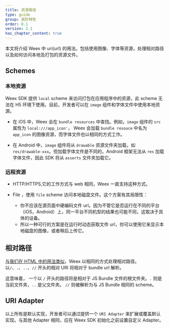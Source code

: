 ```yaml
---
title: 资源路径
type: guide
group: 高阶特性
order: 8.1
version: 2.1
has_chapter_content: true
---
```


<!-- toc -->

本文将介绍 Weex 中 uri(url) 的用法。包括使用图像、字体等资源，处理相对路径以及如何访问本地及打包的资源文件。

## Schemes

### 本地资源

Weex SDK 提供 `local`  scheme 来访问打包在应用程序中的资源，此 scheme 无法在 H5 环境下使用。目前，开发者可以在 `image` 组件和字体文件中使用本地资源。

  * 在 iOS 中，Weex 会在 `bundle resources` 中查找。例如，`image` 组件的 `src` 属性为 `local:///app_icon'`， Weex 会加载 `bundle resouce` 中名为 `app_icon` 的图像资源，而字体文件也以相同的方式工作。

  * 在 Android 中，`image` 组件将从 `drawable` 资源文件夹加载，如  `res/drawable-xxx`。但加载字体文件是不同的，Android 框架无法从 `res` 加载字体文件，因此 SDK 将从 `asserts` 文件夹加载它。

### 远程资源 

* HTTP/HTTPS,它的工作方式与 web 相同，Weex 一直支持这种方式。

* File ，使用 `file`  scheme 访问本地磁盘文件。这个方案有其局限性：
	* 你不应该在源页面中硬编码文件 url。因为不管它是否运行在不同的平台（iOS，Android）上，同一平台不同机型的结果也可能不同，这取决于具体的设备。
	* 所以一种可行的方案是在运行时动态获取文件 url，你可以使用它来显示本地磁盘的图像，或者稍后上传它。

## 相对路径

[与我们在 HTML 中的用法类似](https://www.w3.org/TR/html4/types.html#type-uri)，Weex 以相同的方式处理相对路径。以`/`、`.`、`..`、`//` 开头的相对 URI 将相对于 bundle url 解析。

这意味着， 一个以 `/` 开头的路径将是相对于 JS Bundle 文件的根文件夹。`.` 则是当前文件夹，`..` 是父文件夹。 `//` 则被解析为与 JS Bundle 相同的 scheme。

## URI Adapter

以上所有是默认实现，开发者可以通过提供一个 `URI Adapter` 来扩展或覆盖默认实现。与其他 Adapter 相同，应在 Weex SDK 初始化之前设置自定义 Adapter。
